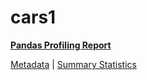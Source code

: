 # cars1

[**Pandas Profiling Report**](https://epistasislab.github.io/penn-ml-benchmarks/profile/cars1.html)

[Metadata](metadata.yaml) | [Summary Statistics](summary_stats.csv)

